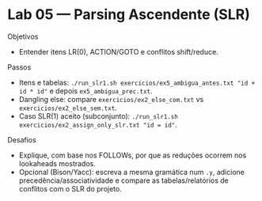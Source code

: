 # Lab 05 — Parsing Ascendente (SLR)

Objetivos
- Entender itens LR(0), ACTION/GOTO e conflitos shift/reduce.

Passos
- Itens e tabelas: `./run_slr1.sh exercicios/ex5_ambigua_antes.txt "id + id * id"` e depois `ex5_ambigua_prec.txt`.
- Dangling else: compare `exercicios/ex2_else_com.txt` vs `exercicios/ex2_else_sem.txt`.
- Caso SLR(1) aceito (subconjunto): `./run_slr1.sh exercicios/ex2_assign_only_slr.txt "id = id"`.

Desafios
- Explique, com base nos FOLLOWs, por que as reduções ocorrem nos lookaheads mostrados.
- Opcional (Bison/Yacc): escreva a mesma gramática num `.y`, adicione precedência/associatividade e compare as tabelas/relatórios de conflitos com o SLR do projeto.
